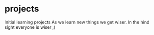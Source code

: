 # projects
Initial learning projects
As we learn new things we get wiser. In the hind sight
everyone is wiser ;)
